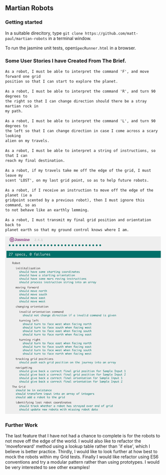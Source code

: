 ## Martian Robots

### Getting started
In a suitable direcitory, type ```git clone https://github.com/matt-paul/martian-robots``` in a terminal window.

To run the jasmine unit tests, open```SpecRunner.html``` in a browser.

### Some User Stories I have Created From The Brief.
```
As a robot, I must be able to interpret the command 'F', and move forward one grid
position so that I can start to explore the planet.

As a robot, I must be able to interpret the command 'R', and turn 90 degrees to
the right so that I can change direction should there be a stray martian rock in
my path.

As a robot, I must be able to interpret the command 'L', and turn 90 degrees to
the left so that I can change direction in case I come across a scary looking
alien on my travels.

As a robot, I must be able to interpret a string of instructions, so that I can
reach my final destination.

As a robot, if my travels take me off the edge of the grid, I must leave my
scent 'LOST', on my last grid point, so as to help future robots.

As a robot, if I receive an instruction to move off the edge of the planet (ie a
gridpoint scented by a previous robot), then I must ignore this command, so as
to not behave like an earthly lemming.

As a robot, I must transmit my final grid position and orientation back to
planet earth so that my ground control knows where I am.
```

![Jasmine Tests](/images/Jasmine-tests.png)

### Further Work

The last feature that I have not had a chance to complete is for the robots to not move off the edge of the world. I would also like to refactor the 'moveforward' method using a lookup table rather than 'if else', which I believe is better practice. Thirdly, I would like to look further at how best to mock the robots within my Grid tests.  Finally I would like refactor using ES6 conventions and try a modular pattern rather than using prototypes.  I would be very interested to see other examples! 
